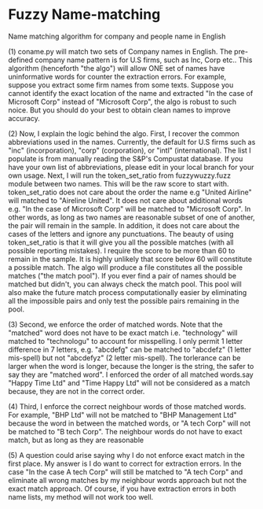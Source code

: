 # Fuzzy Name-matching
Name matching algorithm for company and people name in English

(1) coname.py will match two sets of Company names in English. The pre-defined company name pattern is for U.S firms, such as Inc, Corp etc..
This algorithm (henceforth "the algo") will allow ONE set of names have uninformative words for counter the extraction errors. For example, suppose you extract some firm names from some texts. Suppose you cannot identify the exact location of the name and extracted "In the case of Microsoft Corp" instead of "Microsoft Corp", the algo is robust to such noice. But you should do your best to obtain clean names to improve accuracy.

(2) Now, I explain the logic behind the algo. First, I recover the common abbreviations used in the names. Currently, the default for U.S firms such as "inc" (incorporation), "corp" (corporation), or "intl" (international). The list I populate is from manually reading the S&P's Compustat database. If you have your own list of abbreviations, please edit in your local branch for your own usage. Next, I will run the token_set_ratio from fuzzywuzzy.fuzz module between two names. This will be the raw score to start with. token_set_ratio does not care about the order the name e.g "United Airline" will matched to "Aireline United". It does not care about additional words e.g. "In the case of Microsoft Corp" will be matched to "Microsoft Corp". In other words, as long as two names are reasonable subset of one of another, the pair will remain in the sample. In addition, it does not care about the cases of the letters and ignore any punctuations. The beauty of using token_set_ratio is that it will give you all the possible matches (with all possible reporting mistakes). I require the score to be more than 60 to remain in the sample. It is highly unlikely that score below 60 will constitute a possible match. The algo will produce a file constitutes all the possible matches ("the match pool"). If you ever find a pair of names should be matched but didn't, you can always check the match pool. This pool will also make the future match process computationally easier by eliminating all the impossible pairs and only test the possible pairs remaining in the pool.

(3) Second, we enforce the order of matched words. Note that the "matched" word does not have to be exact match i.e. "technology" will matched to "technologu" to account for misspelling. I only permit 1 letter difference in 7 letters, e.g. "abcdefg" can be matched to "abcdefz" (1 letter mis-spell) but not "abcdefyz" (2 letter mis-spell). The torlerance can be larger when the word is longer, because the longer is the string, the safer to say they are "matched word". I enforced the order of all matched words.say "Happy Time Ltd" and "Time Happy Ltd" will not be considered as a match because, they are not in the correct order.

(4) Third, I enforce the correct neighbour words of those matched words. For example, "BHP Ltd" will not be matched to "BHP Management Ltd" because the word in between the matched words, or "A tech Corp" will not be matched to "B tech Corp". The neighbour words do not have to exact match, but as long as they are reasonable 

(5) A question could arise saying why I do not enforce exact match in the first place. My answer is I do want to correct for extraction errors. In the case "In the case A tech Corp" will still be matched to "A tech Corp" and eliminate all wrong matches by my neighbour words approach but not the exact match approach. Of course, if you have extraction errors in both name lists, my method will not work too well.
